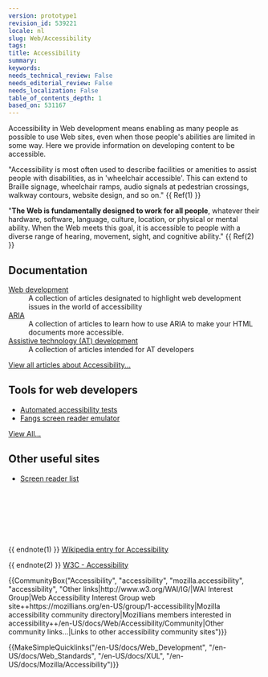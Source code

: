 ```yaml
---
version: prototype1
revision_id: 539221
locale: nl
slug: Web/Accessibility
tags: 
title: Accessibility
summary: 
keywords: 
needs_technical_review: False
needs_editorial_review: False
needs_localization: False
table_of_contents_depth: 1
based_on: 531167
---
```

<p><span class="seoSummary">Accessibility in Web development means enabling as many people as possible to use Web sites, even when those people's abilities are limited in some way. Here we provide information on developing content to be accessible.</span></p>
<p>"Accessibility is most often used to describe facilities or amenities to assist people with disabilities, as in 'wheelchair accessible'. This can extend to Braille signage, wheelchair ramps, audio signals at pedestrian crossings, walkway contours, website design, and so on." {{ Ref(1) }}</p>
<p>"<strong>The Web is fundamentally designed to work for all people</strong>, whatever their hardware, software, language, culture, location, or physical or mental ability. When the Web meets this goal, it is accessible to people with a diverse range of hearing, movement, sight, and cognitive ability." {{ Ref(2) }}</p>
<div class="cleared topicpage-table">
 <div class="section">
  <h2 class="Documentation" id="Documentation" name="Documentation">Documentation</h2>
  <dl>
   <dt>
    <a href="/en-US/docs/Accessibility/Web_Development" title="Accessibility Web Development">Web development</a></dt>
   <dd>
    A collection of articles designated to highlight web development issues in the world of accessibility</dd>
   <dt>
    <a href="/en-US/docs/Accessibility/ARIA" title="/en-US/docs/Accessibility/ARIA">ARIA</a></dt>
   <dd>
    A collection of articles to learn how to use ARIA to make your HTML documents more accessible.</dd>
   <dt>
    <a href="/en-US/docs/Accessibility/AT_Development" title="AT Development">Assistive technology (AT) development</a></dt>
   <dd>
    A collection of articles intended for AT developers</dd>
  </dl>
  <p><span class="alllinks"><a href="/en-US/docs/tag/Accessibility" title="/en-US/docs/tag/Accessibility">View all articles about Accessibility...</a></span></p>
 </div>
 <div class="section">
  <h2 class="Tools" id="Tools" name="Tools">Tools for web developers</h2>
  <ul>
   <li><a class="external" href="http://www-archive.mozilla.org/quality/embed/plans/accessibility/nsIAccessibleTestPlan.html" title="http://www-archive.mozilla.org/quality/embed/plans/accessibility/nsIAccessibleTestPlan.html">Automated accessibility tests</a></li>
   <li><a class="external" href="http://www.standards-schmandards.com/index.php?show/fangs">Fangs screen reader emulator</a></li>
  </ul>
  <p><span class="alllinks"><a href="/en-US/docs/tag/Accessibility:Tools" title="en-US/docs/tag/Accessibility:Tools">View All...</a></span></p>
  <h2 class="Tools" id="Tools" name="Tools">Other useful sites</h2>
  <ul>
   <li><a class="external" href="https://support.mozilla.org/kb/accessibility-features-firefox-make-firefox-and-we">Screen reader list</a></li>
  </ul>
  <p>&nbsp;</p>
 </div>
 <br />
 <p><br />
  &nbsp;</p>
</div>
<p>{{ endnote(1) }} <a class="external" href="http://en.wikipedia.org/wiki/Accessibility">Wikipedia entry for Accessibility</a></p>
<p>{{ endnote(2) }} <a href="http://www.w3.org/standards/webdesign/accessibility" title="http://www.w3.org/standards/webdesign/accessibility">W3C - Accessibility</a></p>
<p>{{CommunityBox("Accessibility", "accessibility", "mozilla.accessibility", "accessibility", "Other links|http://www.w3.org/WAI/IG/|WAI Interest Group|Web Accessibility Interest Group web site++https://mozillians.org/en-US/group/1-accessibility|Mozilla accessibility community directory|Mozillians members interested in accessibility++/en-US/docs/Web/Accessibility/Community|Other community links...|Links to other accessibility community sites")}}</p>
<p>{{MakeSimpleQuicklinks("/en-US/docs/Web_Development", "/en-US/docs/Web_Standards", "/en-US/docs/XUL", "/en-US/docs/Mozilla/Accessibility")}}</p>

